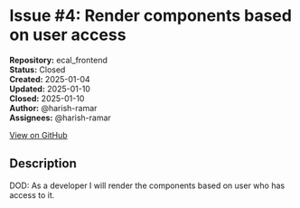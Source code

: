 # Issue #4: Render components based on user access

**Repository:** ecal_frontend  
**Status:** Closed  
**Created:** 2025-01-04  
**Updated:** 2025-01-10  
**Closed:** 2025-01-10  
**Author:** @harish-ramar  
**Assignees:** @harish-ramar  

[View on GitHub](https://github.com/Simtestlab/ecal_frontend/issues/4)

## Description

DOD: As a developer I will render the components based on user who has access to it.